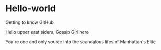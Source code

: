 # Hello-world
Getting to know GitHub

Hello upper east siders, Gossip Girl here

You´re one and only source into the scandalous lifes of Manhattan´s Elite
